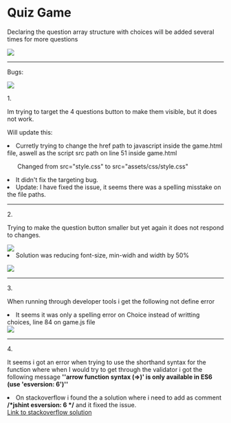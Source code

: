 # Quiz Game

<p> Declaring the question array structure with choices will be added several times for more questions</p>
<img src="https://i.imgur.com/QTasMCi.png">
<hr>
<p> Bugs:</p>
<img src="https://i.imgur.com/bODTodv.png">
<p>1.</ul>
<p>Im trying to target the 4 questions button to make them visible, but it does not work.</p><p>Will update this:
<li>Curretly trying to change the href path to javascript inside the game.html file, aswell as the script src path on line 51 inside game.html</p>
<ul>Changed from src="style.css" to src="assets/css/style.css"</ul>
<li>It didn't fix the targeting bug.
<li>Update: I have fixed the issue, it seems there was a spelling misstake on the file paths.
<hr>
<p>2.</ul>
<p>Trying to make the question button smaller but yet again it does not respond to changes.</p>
<img src="https://i.imgur.com/yNKkE9F.png">
<li>Solution was reducing font-size, min-widh and width by 50%</li>
<p></p>
<img src="https://i.imgur.com/F0DvL4Y.png">
<hr>
<p>3.</p>
<p>When running through developer tools i get the following not define error</p>
<li>It seems it was only a spelling error on Choice instead of writting choices, line 84 on game.js file</li>
<img src ="https://i.imgur.com/zDljDY2.png">
<hr>
<p>4.</p>
<p>It seems i got an error when trying to use the shorthand syntax for the function where when I would try to get through the validator i got the following message <strong>''arrow function syntax (=>)' is only available in ES6 (use 'esversion: 6')''</strong></p>
<li>On stackoverflow i found the a solution where i need to add as comment <strong>/*jshint esversion: 6 */</strong> and it fixed the issue.</li> 
<a href = "https://stackoverflow.com/questions/42866159/arrow-function-syntax-is-only-available-in-es6-use-esversion-6" target="_blank">Link to stackoverflow solution</a>